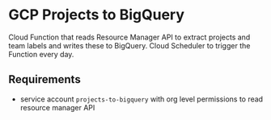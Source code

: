 # GCP Projects to BigQuery
Cloud Function that reads Resource Manager API to extract projects and team labels and writes these to BigQuery.
Cloud Scheduler to trigger the Function every day. 

## Requirements
* service account `projects-to-bigquery` with org level permissions to read resource manager API